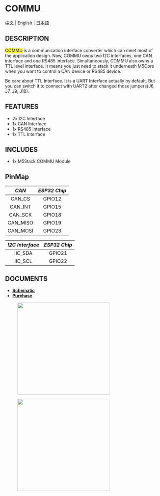 # COMMU

[中文](/zh_CN/product_documents/modules/module_commu) | English | [日本語](ja/product_documents/modules/module_commu)

## DESCRIPTION

<mark>COMMU</mark> is a communication interface converter which can meet most of the application design. Now, COMMU owns two I2C interfaces, one CAN interface and one RS485 interface. Simultaneously, COMMU also owns a TTL level interface. It means you just need to stack it underneath M5Core when you want to control a CAN device or RS485 device.

Be care about TTL Interface. It is a UART Interface actually by default. But you can switch it to connect with UART2 after changed those jumpers(J6, J7, J9, J10).

## FEATURES

-  2x I2C Interface
-  1x CAN Interface
-  1x RS485 Interface
-  1x TTL Interface

## INCLUDES

-  1x M5Stack COMMU Module

## PinMap

| *CAN*        | *ESP32 Chip*      |
| :----------: |:------------: |
| CAN_CS       | GPIO12         |
| CAN_INT      | GPIO15         |
| CAN_SCK      | GPIO18         |
| CAN_MISO     | GPIO19         |
| CAN_MOSI     | GPIO23         |


| *I2C Interface*   | *ESP32 Chip*      |
| :--------------:  |:------------: |
| IIC_SDA           | GPIO21         |
| IIC_SCL           | GPIO22         |


## DOCUMENTS

- **[Schematic](https://github.com/m5stack/M5-Schematic/blob/master/Modules/COMMU.pdf)**
- **[Purchase](https://www.aliexpress.com/store/product/M5Stack-New-COMMU-Module-Extend-RS485-TTL-CAN-I2C-Port-with-MCP2515-TJA1051-SP3485-Development-Board/3226069_32954475633.html?spm=a2g1y.12024536.productList_5885013.subject_2)**

<figure>
    <img src="assets/img/product_pics/modules/module_commu_01.png" height="300" width="300">
</figure>

<figure>
    <img src="assets/img/product_pics/modules/module_commu_02.png" height="300" width="300">
</figure>
